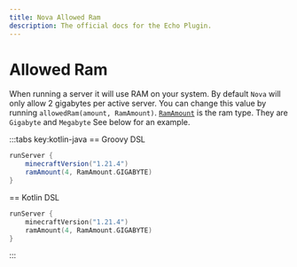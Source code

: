 ```yaml
---
title: Nova Allowed Ram
description: The official docs for the Echo Plugin.
---
```


# Allowed Ram
When running a server it will use RAM on your system. By default `Nova` will only allow 2 gigabytes per active server. 
You can change this value by running `allowedRam(amount, RamAmount)`. [`RamAmount`](https://github.com/UndefinedCreations/Nova/blob/master/plugin/nova/src/main/kotlin/com/undefinedcreations/nova/RamAmount.kt) is the ram type. They are `Gigabyte` and `Megabyte`
See below for an example.

:::tabs key:kotlin-java
== Groovy DSL
```groovy 
runServer {
    minecraftVersion("1.21.4")
    ramAmount(4, RamAmount.GIGABYTE)
}
```
== Kotlin DSL
```kotlin
runServer {
    minecraftVersion("1.21.4")
    ramAmount(4, RamAmount.GIGABYTE)
}
```
:::